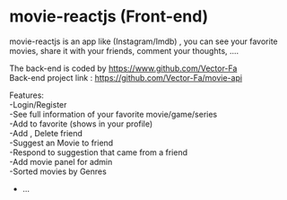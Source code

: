 # movie-reactjs (Front-end)
movie-reactjs is an app like (Instagram/Imdb) , you can see your favorite movies, share it with your friends, comment your thoughts, ....

The back-end is coded by https://www.github.com/Vector-Fa  <br/>
Back-end project link : https://github.com/Vector-Fa/movie-api

Features: <br/>
-Login/Register <br/>
-See full information of your favorite movie/game/series <br/>
-Add to favorite (shows in your profile) <br/>
-Add , Delete friend <br/>
-Suggest an Movie to friend <br/>
-Respond to suggestion that came from a friend  <br/>
-Add movie panel for admin <br/>
-Sorted movies by Genres  <br/>
- ...

